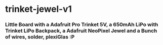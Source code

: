 # trinket-jewel-v1
### Little Board with a Adafruit Pro Trinket 5V, a 650mAh LiPo with Trinket LiPo Backpack, a Adafruit NeoPixel Jewel and a Bunch of wires, solder, plexiGlas :P
